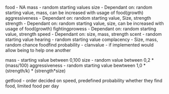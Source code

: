 food - NA
mass - random starting values
size - Dependant on: random starting value, mass, can be increased with usage of food(growth)
aggressiveness - Dependant on: random starting value, Size, strength
strength - Dependant on: random starting value, size, can be increased with usage of food(growth)
fightingprowess - Dependant on: random starting value, strength
speed - Dependant on: size, mass, strength
scent - random starting value
hearing - random starting value
complacency - Size, mass, random chance
foodfind probability - 
clanvalue - if implemented would allow being to help one another

mass - starting value between 0,100
size - random value between 0,2 * (mass/100)
aggressiveness - random starting value bewtween 1,0 * (strength/k) * (strength*size)





getfood - order decided on speed, predefined probability whether they find food, limited food per day

